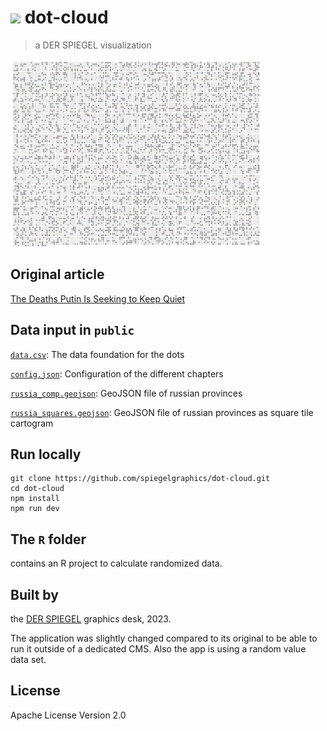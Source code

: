 # <img src="https://raw.githubusercontent.com/spiegelgraphics/assets/master/logo_one_letter.svg" height="26" /> dot-cloud

> a DER SPIEGEL visualization

<img src="./public/preview.png" alt="Screenshot of the dot-cloud project" height="300"/>


## Original article

[The Deaths Putin Is Seeking to Keep Quiet](https://www.spiegel.de/international/world/data-on-russia-s-dead-the-deaths-vladimir-putin-is-keeping-quiet-a-df2473a2-7d59-4708-b255-1a5f8e2d49ca)


## Data input in `public`

[`data.csv`](./public/data.csv): The data foundation for the dots

[`config.json`](./public/config.json): Configuration of the different chapters

[`russia_comp.geojson`](./public/russia_comp.geojson): GeoJSON file of russian provinces

[`russia_squares.geojson`](./public/russia_squares.geojson): GeoJSON file of russian provinces as square tile cartogram 


## Run locally

```
git clone https://github.com/spiegelgraphics/dot-cloud.git
cd dot-cloud
npm install
npm run dev
```


## The `R` folder

contains an R project to calculate randomized data.


## Built by

the [DER SPIEGEL](https://www.spiegel.de) graphics desk, 2023.

The application was slightly changed compared to its original to be able to run it outside of a dedicated CMS. Also the app is using a random value data set.


## License

Apache License Version 2.0